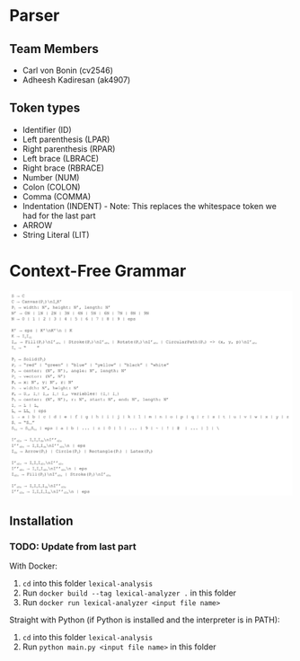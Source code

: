 # Parser

## Team Members
* Carl von Bonin (cv2546)
* Adheesh Kadiresan (ak4907)

## Token types
* Identifier (ID)
* Left parenthesis (LPAR)
* Right parenthesis (RPAR)
* Left brace (LBRACE)
* Right brace (RBRACE)
* Number (NUM)
* Colon (COLON)
* Comma (COMMA)
* Indentation (INDENT) - Note: This replaces the whitespace token we had for the last part
* ARROW 
* String Literal (LIT)

# Context-Free Grammar
![CFG](./CFG-v2.png)


## Installation
### TODO: Update from last part
With Docker: 
1. `cd` into this folder `lexical-analysis`
2. Run `docker build --tag lexical-analyzer .` in this folder
3. Run `docker run lexical-analyzer <input file name>`

Straight with Python (if Python is installed and the interpreter is in PATH):
1. `cd` into this folder `lexical-analysis`
2. Run `python main.py <input file name>` in this folder